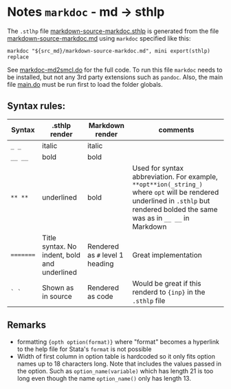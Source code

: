 
# Notes `markdoc` - md -> sthlp

The `.stlhp` file [markdown-source-markdoc.sthlp](./markdown-source-markdoc.sthlp) is generated from the file [markdown-source-markdoc.md](../../source-files/markdown/markdown-source-markdoc.md) using `markdoc` specified like this:

```
markdoc "${src_md}/markdown-source-markdoc.md", mini export(sthlp) replace
```
See [markdoc-md2smcl.do](./markdoc-md2smcl.do) for the full code. To run this file `markdoc` needs to be installed, but not any 3rd party extensions such as `pandoc`. Also, the main file [main.do](../../main.do) must be run first to load the folder globals.

## Syntax rules:

| Syntax    | .sthlp render | Markdown render | comments |
| ---       | ---           | ---             | ---      |
| `_ _`     | italic        | italic          |          |
| `__ __`   | bold          | bold            |          |
| `** **`   | underlined    | bold            | Used for syntax abbreviation. For example, `**opt**ion(_string_)` where `opt` will be rendered underlined in `.sthlp` but rendered bolded the same was as in `__ __` in Markdown |
| `=======` | Title syntax. No indent, bold and underlined | Rendered as `#` level 1 heading | Great implementation |
| `` ` ` `` | Shown as in source | Rendered as code | Would be great if this renderd to `{inp}` in the `.sthlp` file |

## Remarks

  * formatting ``{opth option(format)}`` where "format" becomes a hyperlink to the help file for Stata's `format` is not possible
  * Width of first column in option table is hardcoded so it only fits option names up to 18 characters long. Note that includes the values passed in the option. Such as `option_name(variable)` which has length 21 is too long even though the name `option_name()` only has length 13.
